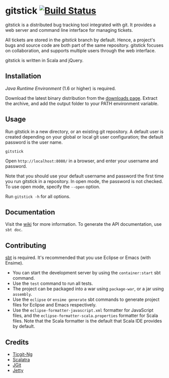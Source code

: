 # gitstick [![Build Status](https://travis-ci.org/darth10/gitstick.png)](https://travis-ci.org/darth10/gitstick)

gitstick is a distributed bug tracking tool integrated with git.
It provides a web server and command line interface for managing tickets.

All tickets are stored in the *gitstick* branch by default.
Hence, a project's bugs and source code are both part of the same repository.
gitstick focuses on collaboration, and supports multiple users through the web interface.

gitstick is written in Scala and jQuery.

## Installation

*Java Runtime Environment* (1.6 or higher) is required.

Download the latest binary distribution from the [downloads page](http://github.com/darth10/gitstick/downloads).
Extract the archive, and add the output folder to your PATH environment variable.

## Usage

Run gitstick in a new directory, or an existing git repository. 
A default user is created depending on your global or local git user configuration; the default password is the user name.

    gitstick

Open `http://localhost:8080/` in a browser, and enter your username and password.

Note that you should use your default username and password the first time you run gitstick in a repository.
In open mode, the password is not checked. To use open mode, specify the `--open` option.

Run `gitstick -h` for all options.

## Documentation

Visit the [wiki](http://darth10.github.com/gitstick) for more information.
To generate the API documentation, use `sbt doc`.

## Contributing

[sbt](http://github.com/harrah/xsbt/wiki) is required.
It's recommended that you use Eclipse or Emacs (with Ensime).

* You can start the development server by using the `container:start` sbt command. 
* Use the `test` command to run all tests.
* The project can be packaged into a war using `package-war`, or a jar using `assembly`.
* Use the `eclipse` or `ensime generate` sbt commands to generate project files for Eclipse and Emacs respectively.
* Use the `eclipse-formatter-javascript.xml` formatter for JavaScript files, and the `eclipse-formatter-scala.properties` formatter for Scala files. Note that the Scala formatter is the default that Scala IDE provides by default.

## Credits

* [Ticgit-Ng](http://github.com/schacon/ticgit/wiki)
* [Scalatra](http://www.scalatra.org/)
* [JGit](http://www.eclipse.org/jgit/)
* [Jetty](http://jetty.codehaus.org/jetty/)

